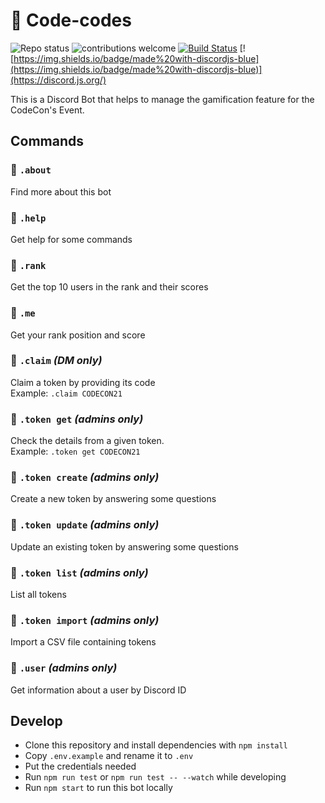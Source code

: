 # :robot: Code-codes

![Repo status](https://www.repostatus.org/badges/latest/active.svg)
![contributions welcome](https://img.shields.io/badge/contributions-welcome-brightgreen.svg?style=flat)
[![Build Status](https://github.com/codecon-dev/codecon-codes/actions/workflows/main.yml/badge.svg)](https://github.com/codecon-dev/codecon-codes/actions/workflows/main.yml)
[![https://img.shields.io/badge/made%20with-discordjs-blue](https://img.shields.io/badge/made%20with-discordjs-blue)](https://discord.js.org/)

This is a Discord Bot that helps to manage the gamification feature for the CodeCon's Event.  

## Commands

### 🔶 `.about`

Find more about this bot  

### 🔶 `.help`

Get help for some commands

### 🔶 `.rank`

Get the top 10 users in the rank and their scores

### 🔶 `.me`

Get your rank position and score

### 🔶 `.claim` _(DM only)_

Claim a token by providing its code  
Example: `.claim CODECON21`  

### 🔶 `.token get` _(admins only)_

Check the details from a given token.  
Example: `.token get CODECON21`

### 🔶 `.token create` _(admins only)_

Create a new token by answering some questions  

### 🔶 `.token update` _(admins only)_

Update an existing token by answering some questions  

### 🔶 `.token list` _(admins only)_

List all tokens  

### 🔶 `.token import` _(admins only)_

Import a CSV file containing tokens  

### 🔶 `.user` _(admins only)_

Get information about a user by Discord ID

## Develop

* Clone this repository and install dependencies with `npm install`
* Copy `.env.example` and rename it to `.env`
* Put the credentials needed
* Run `npm run test` or `npm run test -- --watch` while developing
* Run `npm start` to run this bot locally
